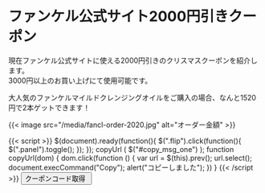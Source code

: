 # ファンケル公式サイト2000円引きクーポン


現在ファンケル公式サイトに使える2000円引きのクリスマスクーポンを紹介します。  
3000円以上のお買い上げにて使用可能です。

大人気のファンケルマイルドクレンジングオイルをご購入の場合、なんと1520円で2本ゲットできます！

{{< image src="/media/fancl-order-2020.jpg" alt="オーダー金額" >}}

<script src="https://cdn.jsdelivr.net/npm/jquery/dist/jquery.min.js"></script>
{{< script >}}
$(document).ready(function(){
$(".flip").click(function(){
$(".panel").toggle();
});
});
 copyUrl ( $("#copy_msg_one") );
  function copyUrl(dom) {
        dom.click(function () {
            var url = $(this).prev();
            url.select();
            document.execCommand("Copy");
            alert("コピーしました");
        })
    }
{{< /script >}}
<a href="https://h.accesstrade.net/sp/cc?rk=0100l0gs00kx0w" rel="nofollow" target="_blank"><button class="flip">クーポンコード取得 <img src="https://h.accesstrade.net/sp/rr?rk=0100l0gs00kx0w" width="1" height="1" border="0" alt="" /></button></a><br/>
<textarea class="panel" id="copy_msg_one" style="display:none;resize:none;" readonly>664-0382</textarea>
